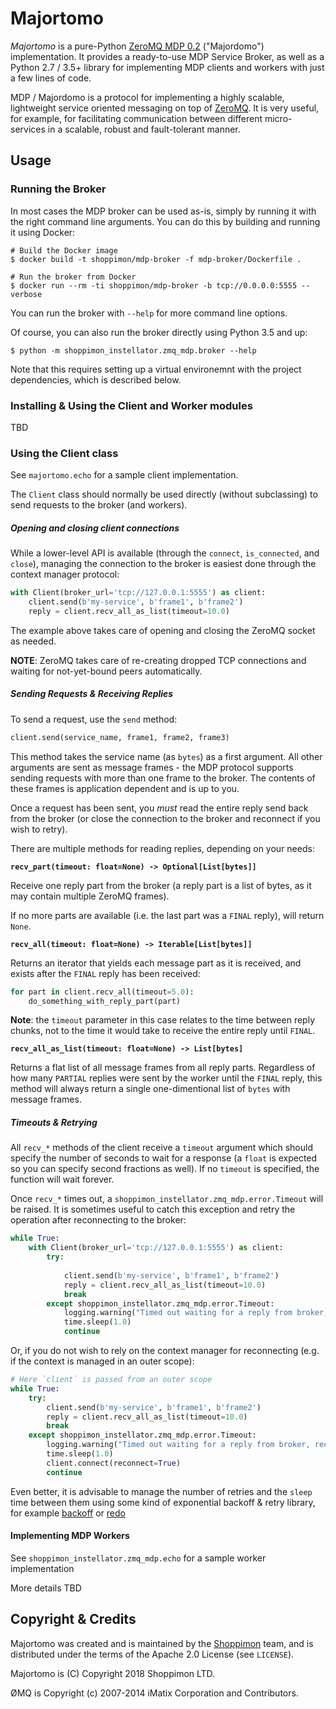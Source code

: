 Majortomo
=========
*Majortomo* is a pure-Python [ZeroMQ MDP 0.2](https://rfc.zeromq.org/spec:18/MDP/)
("Majordomo") implementation. It provides a ready-to-use MDP Service Broker,
as well as a Python 2.7 / 3.5+ library for implementing MDP clients and workers
with just a few lines of code. 

MDP / Majordomo is a protocol for implementing a highly scalable, lightweight 
service oriented messaging on top of [ZeroMQ](https://zeromq.org). It is very 
useful, for example, for facilitating communication between different
micro-services in a scalable, robust and fault-tolerant manner. 

Usage
-----
### Running the Broker
In most cases the MDP broker can be used as-is, simply by running it with the 
right command line arguments. You can do this by building and running it using 
Docker:

    # Build the Docker image
    $ docker build -t shoppimon/mdp-broker -f mdp-broker/Dockerfile .
    
    # Run the broker from Docker
    $ docker run --rm -ti shoppimon/mdp-broker -b tcp://0.0.0.0:5555 --verbose
    
You can run the broker with `--help` for more command line options. 

Of course, you can also run the broker directly using Python 3.5 and up:

    $ python -m shoppimon_instellator.zmq_mdp.broker --help

Note that this requires setting up a virtual environemnt with the project 
dependencies, which is described below. 

### Installing & Using the Client and Worker modules
TBD

### Using the Client class
See `majortomo.echo` for a sample client implementation.

The `Client` class should normally be used directly (without subclassing) to
send requests to the broker (and workers). 

##### Opening and closing client connections
While a lower-level API is available (through the `connect`, `is_connected`, 
and `close`), managing the connection to the broker is easiest done through
the context manager protocol:

```python
with Client(broker_url='tcp://127.0.0.1:5555') as client:
    client.send(b'my-service', b'frame1', b'frame2')
    reply = client.recv_all_as_list(timeout=10.0)
```

The example above takes care of opening and closing the ZeroMQ socket as 
needed.

**NOTE**: ZeroMQ takes care of re-creating dropped TCP connections and waiting
for not-yet-bound peers automatically. 

##### Sending Requests & Receiving Replies
To send a request, use the `send` method:

```python
client.send(service_name, frame1, frame2, frame3)
```

This method takes the service name (as `bytes`) as a first argument. 
All other arguments are sent as message frames - the MDP protocol supports
sending requests with more than one frame to the broker. The contents of these
frames is application dependent and is up to you.

Once a request has been sent, you *must* read the entire reply send back from
the broker (or close the connection to the broker and reconnect if you wish
to retry). 

There are multiple methods for reading replies, depending on your needs: 

**`recv_part(timeout: float=None) -> Optional[List[bytes]]`**

Receive one reply part from the broker (a reply part is a list of bytes, as it
may contain multiple ZeroMQ frames). 

If no more parts are available (i.e. the last part was a `FINAL` reply), will
return `None`.

**`recv_all(timeout: float=None) -> Iterable[List[bytes]]`**

Returns an iterator that yields each message part as it is received, and exists
after the `FINAL` reply has been received:

```python
for part in client.recv_all(timeout=5.0): 
    do_something_with_reply_part(part)
```

**Note**: the `timeout` parameter in this case relates to the time between reply
chunks, not to the time it would take to receive the entire reply until `FINAL`. 

**`recv_all_as_list(timeout: float=None) -> List[bytes]`**

Returns a flat list of all message frames from all reply parts. Regardless of 
how many `PARTIAL` replies were sent by the worker until the `FINAL` reply, 
this method will always return a single one-dimentional list of `bytes` with
message frames.

##### Timeouts & Retrying
All `recv_*` methods of the client receive a `timeout` argument which should
specify the number of seconds to wait for a response (a `float` is expected 
so you can specify second fractions as well). If no `timeout` is specified, 
the function will wait forever. 

Once `recv_*` times out, a `shoppimon_instellator.zmq_mdp.error.Timeout` will
be raised. It is sometimes useful to catch this exception and retry the 
operation after reconnecting to the broker:

```python
while True:
    with Client(broker_url='tcp://127.0.0.1:5555') as client:
        try:
        
            client.send(b'my-service', b'frame1', b'frame2')
            reply = client.recv_all_as_list(timeout=10.0)
            break
        except shoppimon_instellator.zmq_mdp.error.Timeout:
            logging.warning("Timed out waiting for a reply from broker, reconnecting")
            time.sleep(1.0)
            continue
```

Or, if you do not wish to rely on the context manager for reconnecting (e.g. if
the context is managed in an outer scope):

```python
# Here `client` is passed from an outer scope
while True:
    try:
        client.send(b'my-service', b'frame1', b'frame2')
        reply = client.recv_all_as_list(timeout=10.0)
        break
    except shoppimon_instellator.zmq_mdp.error.Timeout:
        logging.warning("Timed out waiting for a reply from broker, reconnecting")
        time.sleep(1.0)
        client.connect(reconnect=True)
        continue
```

Even better, it is advisable to manage the number of retries and the `sleep` time
between them using some kind of exponential backoff & retry library, for example
[backoff](https://pypi.org/project/backoff/) or [redo](https://pypi.org/project/redo)

#### Implementing MDP Workers
See `shoppimon_instellator.zmq_mdp.echo` for a sample worker implementation

More details TBD

Copyright & Credits
-------------------
Majortomo was created and is maintained by the [Shoppimon](https://www.shoppimon.com) 
team, and is distributed under the terms of the Apache 2.0 License 
(see `LICENSE`).

Majortomo is (C) Copyright 2018 Shoppimon LTD. 

ØMQ is Copyright (c) 2007-2014 iMatix Corporation and Contributors.
